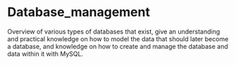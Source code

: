 # Database_management
Overview of various types of databases that exist, give an understanding and practical knowledge on how to model the data that should later become a database, and knowledge on how to create and manage the database and data within it with MySQL.
